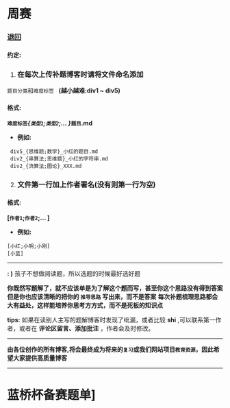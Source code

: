 # 周赛
### [退回](../README.md)
#### 约定:
1. ### 在每次上传补题博客时请将文件命名添加
`题目分类`和`难度标签 ` __(越小越难:div1 ~ div5)__
#### 格式:

**`难度标签`_{`类型1`;`类型2`;... }_`题目`.md**

- **例如:** 
```
 div5_{思维题;数学}_小红的题目.md
 div2_{串算法;思维题}_小红的字符串.md
 div2_{流算法;图论}_XXX.md
```
2. ### 文件第一行加上作者署名(没有则第一行为空)
#### 格式:

**[`作者1`;`作者2`;... ]**
- **例如:** 
```
[小红;小明;小刚]
[小蓝]
```

---

**: )**  孩子不想做阅读题，所以选题的时候最好选好题



**你既然写题解了，就不应该单是为了解这个题而写，甚至你这个思路没有得到答案**
**但是你也应该清晰的把你的 `推导思路` 写出来，而不是答案**
**每次补题梳理思路都会大有益处，这样能培养你思考方方式，而不是死板的知识点**

**tips:**
如果在读别人主写的题解博客时发现了纰漏，或者比较 __shi__ ,可以联系第一作者，或者在 __评论区留言、添加批注__ ，作者会及时修改。

---
**由各位创作的所有博客,将会最终成为将来的`复习`或我们网站项目`教育资源`，因此希望大家提供高质量博客**

---

# 蓝桥杯备赛题单]